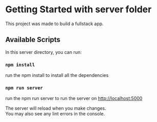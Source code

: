 # Getting Started with server folder

This project was made to build a fullstack app.

## Available Scripts

In this server directory, you can run:

### `npm install`

run the npm install to install all the dependencies

### `npm run server`

run the npm run server to run the server on
[http://localhost:5000](http://localhost:5000)

The server will reload when you make changes.\
You may also see any lint errors in the console.



